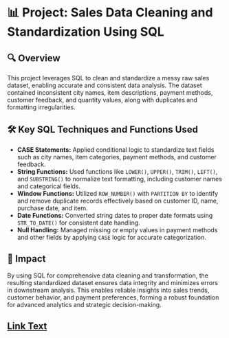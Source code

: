# 📊 Project: Sales Data Cleaning and Standardization Using SQL

## 🔍 Overview  
This project leverages SQL to clean and standardize a messy raw sales dataset, enabling accurate and consistent data analysis. The dataset contained inconsistent city names, item descriptions, payment methods, customer feedback, and quantity values, along with duplicates and formatting irregularities.

## 🛠️ Key SQL Techniques and Functions Used  
- **CASE Statements:** Applied conditional logic to standardize text fields such as city names, item categories, payment methods, and customer feedback.  
- **String Functions:** Used functions like `LOWER()`, `UPPER()`, `TRIM()`, `LEFT()`, and `SUBSTRING()` to normalize text formatting, including customer names and categorical fields.  
- **Window Functions:** Utilized `ROW_NUMBER()` with `PARTITION BY` to identify and remove duplicate records effectively based on customer ID, name, purchase date, and item.  
- **Date Functions:** Converted string dates to proper date formats using `STR_TO_DATE()` for consistent date handling.  
- **Null Handling:** Managed missing or empty values in payment methods and other fields by applying `CASE` logic for accurate categorization.

## 🚀 Impact  
By using SQL for comprehensive data cleaning and transformation, the resulting standardized dataset ensures data integrity and minimizes errors in downstream analysis. This enables reliable insights into sales trends, customer behavior, and payment preferences, forming a robust foundation for advanced analytics and strategic decision-making.

## [Link Text]()
